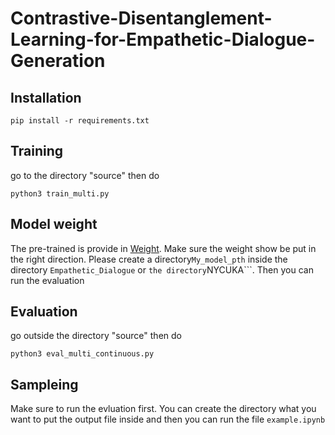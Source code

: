 # Contrastive-Disentanglement-Learning-for-Empathetic-Dialogue-Generation

## Installation
```
pip install -r requirements.txt
```
## Training
go to the directory "source" then do
```
python3 train_multi.py
```

## Model weight
The pre-trained is provide in [Weight](https://drive.google.com/drive/folders/1n684i_F2ioNvaFFe6A4xDAVDQOz9hZmM?usp=sharing).
Make sure the weight show be put in the right direction.
Please create a directory```My_model_pth``` inside the directory ```Empathetic_Dialogue``` or ``` the directory ```NYCUKA```.
Then you can run the evaluation

## Evaluation
go outside the directory "source" then do 
```
python3 eval_multi_continuous.py
```

## Sampleing
Make sure to run the evluation first.
You can create the directory what you want to put the output file inside and then you can run the file ```example.ipynb```
